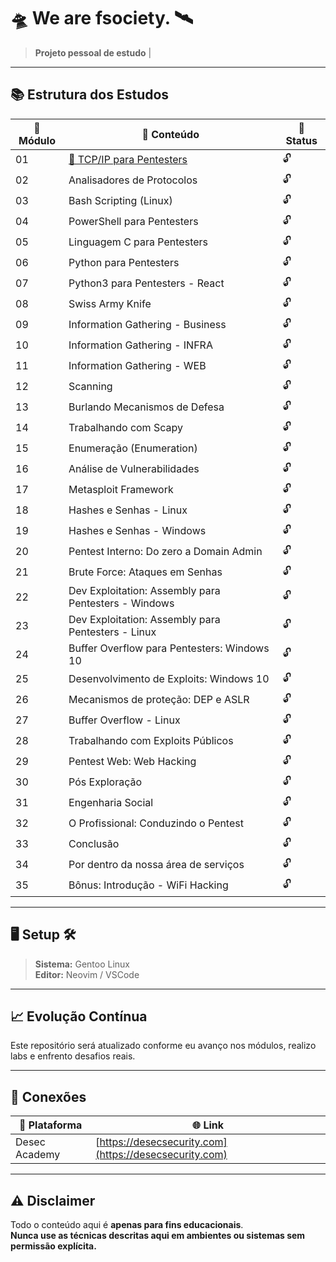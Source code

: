 # 🛸 We are fsociety. 🛰️

> **Projeto pessoal de estudo** |

---

## 📚 Estrutura dos Estudos

| 🔢 Módulo | 📂 Conteúdo | 📌 Status |
|------|---------|--------|
| 01 | [📎 TCP/IP para Pentesters](./tcp_ip_para_pentesters/README.md) | 🔓 |
| 02 | Analisadores de Protocolos | 🔓 |
| 03 | Bash Scripting (Linux) | 🔓 |
| 04 | PowerShell para Pentesters | 🔓 |
| 05 | Linguagem C para Pentesters | 🔓 |
| 06 | Python para Pentesters | 🔓 |
| 07 | Python3 para Pentesters - React | 🔓 |
| 08 | Swiss Army Knife | 🔓 |
| 09 | Information Gathering - Business | 🔓 |
| 10 | Information Gathering - INFRA | 🔓 |
| 11 | Information Gathering - WEB | 🔓 |
| 12 | Scanning | 🔓 |
| 13 | Burlando Mecanismos de Defesa | 🔓 |
| 14 | Trabalhando com Scapy | 🔓 |
| 15 | Enumeração (Enumeration) | 🔓 |
| 16 | Análise de Vulnerabilidades | 🔓 |
| 17 | Metasploit Framework | 🔓 |
| 18 | Hashes e Senhas - Linux | 🔓 |
| 19 | Hashes e Senhas - Windows | 🔓 |
| 20 | Pentest Interno: Do zero a Domain Admin | 🔓 |
| 21 | Brute Force: Ataques em Senhas | 🔓 |
| 22 | Dev Exploitation: Assembly para Pentesters - Windows | 🔓 |
| 23 | Dev Exploitation: Assembly para Pentesters - Linux | 🔓 |
| 24 | Buffer Overflow para Pentesters: Windows 10 | 🔓 |
| 25 | Desenvolvimento de Exploits: Windows 10 | 🔓 |
| 26 | Mecanismos de proteção: DEP e ASLR | 🔓 |
| 27 | Buffer Overflow - Linux | 🔓 |
| 28 | Trabalhando com Exploits Públicos | 🔓 |
| 29 | Pentest Web: Web Hacking | 🔓 |
| 30 | Pós Exploração | 🔓 |
| 31 | Engenharia Social | 🔓 |
| 32 | O Profissional: Conduzindo o Pentest | 🔓 |
| 33 | Conclusão | 🔓 |
| 34 | Por dentro da nossa área de serviços | 🔓 |
| 35 | Bônus: Introdução - WiFi Hacking | 🔓 |

---

## 🖥️ Setup 🛠️

> **Sistema:** Gentoo Linux  
> **Editor:** Neovim / VSCode

---

## 📈 Evolução Contínua

Este repositório será atualizado conforme eu avanço nos módulos, realizo labs e enfrento desafios reais.

---

## 🔗 Conexões

| 📡 Plataforma | 🌐 Link |
|---|---|
| Desec Academy | [https://desecsecurity.com](https://desecsecurity.com) |

---

## ⚠️ Disclaimer

Todo o conteúdo aqui é **apenas para fins educacionais**.  
**Nunca use as técnicas descritas aqui em ambientes ou sistemas sem permissão explícita.**
